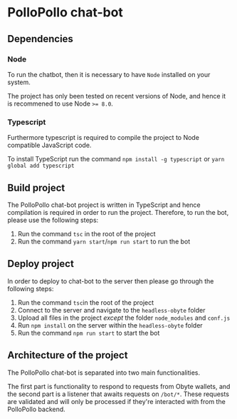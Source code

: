 # PolloPollo chat-bot

## Dependencies

### Node

To run the chatbot, then it is necessary to have `Node` installed on your system.

The project has only been tested on recent versions of Node, and hence it is recommened to use Node `>= 8.0`.

### Typescript

Furthermore typescript is required to compile the project to Node compatible JavaScript code.

To install TypeScript run the command `npm install -g typescript` or `yarn global add typescript`

## Build project

The PolloPollo chat-bot project is written in TypeScript and hence compilation is required in order to run the project. Therefore, to run the bot, please use the following steps:

1. Run the command `tsc` in the root of the project
2. Run the command `yarn start`/`npm run start` to run the bot

## Deploy project

In order to deploy to chat-bot to the server then please go through the following steps:

1. Run the command `tsc`in the root of the project
2. Connect to the server and navigate to the `headless-obyte` folder
3. Upload all files in the project *except* the folder `node_modules` and `conf.js`
4. Run `npm install` on the server within the `headless-obyte` folder
5. Run the command `npm run start` to start the bot

## Architecture of the project

The PolloPollo chat-bot is separated into two main functionalities.

The first part is functionality to respond to requests from Obyte wallets, and the second part is a listener that awaits requests on `/bot/*`. These requests are validated and will only be processed if they're interacted with from the PolloPollo backend.
